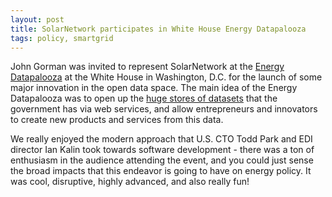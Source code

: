 ```yaml
---
layout: post
title: SolarNetwork participates in White House Energy Datapalooza
tags: policy, smartgrid
---
```

John Gorman was invited to represent SolarNetwork at the [Energy 
Datapalooza](http://www.whitehouse.gov/blog/2012/10/01/energy-datapalooza-unleashing-power-open-data-advance-our-energy-future)
at the White House in Washington, D.C. for the launch of some major innovation 
in the open data space. The main idea of the Energy Datapalooza was to open up 
the [huge stores of datasets](http://www.data.gov/communities/node/48/events/energydatainitiative)
that the government has via web services, and allow entrepreneurs and innovators 
to create new products and services from this data. 

We really enjoyed the modern approach that U.S. CTO Todd Park and EDI director 
Ian Kalin took towards software development - there was a ton of enthusiasm in 
the audience attending the event, and you could just sense the broad impacts 
that this endeavor is going to have on energy policy. It was cool, disruptive,
highly advanced, and also really fun! 
